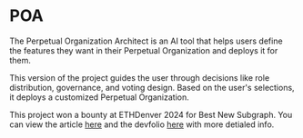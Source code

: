 # POA
The Perpetual Organization Architect is an AI tool that helps users define the features they want in their Perpetual Organization and deploys it for them.

This version of the project guides the user through decisions like role distribution, governance, and voting design. Based on the user's selections, it deploys a customized Perpetual Organization. 

This project won a bounty at ETHDenver 2024 for Best New Subgraph. You can view the article [here](https://ethereumdenver.medium.com/ethdenver-2024-buidlathon-track-sponsor-bounty-winners-1960eea4d0ae) and the devfolio [here](https://devfolio.co/projects/perpetual-organization-architect-d9bb) with more detialed info. 




